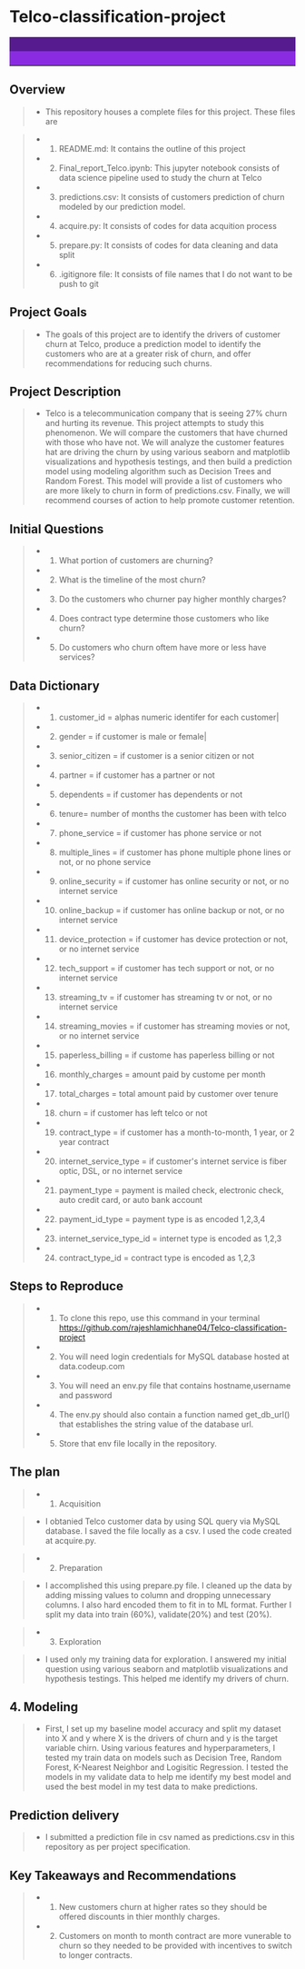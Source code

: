 # Telco-classification-project

<hr style="border-top: 50px groove blueviolet; margin-top: 1px; margin-bottom: 1px"></hr>

## Overview

> - This repository houses a complete files for this project. These files are

> - 1. README.md: It contains the outline of this project
> - 2. Final_report_Telco.ipynb: This jupyter notebook consists of data science pipeline used to study the churn at Telco
> - 3. predictions.csv: It consists of customers prediction of churn modeled by our prediction model.
> - 4. acquire.py: It consists of codes for data acquition process
> - 5. prepare.py: It consists of codes for data cleaning and data split
> - 6. .igitignore file: It consists of file names that I do not want to be push to git

## Project Goals

> - The goals of this project are to identify the drivers of customer churn at Telco, produce a prediction model to identify the customers who are at a greater risk of churn, and offer recommendations for reducing such churns.

## Project Description

> - Telco is a telecommunication company that is seeing 27% churn and hurting its revenue. This project attempts to study this phenomenon. We will compare the customers that have churned with those who have not. We will analyze the customer features hat are driving the churn by using various seaborn and matplotlib visualizations and hypothesis testings, and then build a prediction model using modeling algorithm such as Decision Trees and Random Forest. This model will provide a list of customers who are more likely to churn in form of predictions.csv. Finally, we will recommend courses of action to help promote customer retention.

## Initial Questions

> - 1. What portion of customers are churning?
> - 2. What is the timeline of the most churn?
> - 3. Do the customers who churner pay higher monthly charges?
> - 4. Does contract type determine those customers who like churn?
> - 5. Do customers who churn oftem have more or less have services?

## Data Dictionary

> - 1. customer_id = alphas numeric identifer for each customer|
> - 2. gender = if customer is male or female|
> - 3. senior_citizen = if customer is a senior citizen or not
> - 4. partner = if customer has a partner or not
> - 5. dependents = if customer has dependents or not
> - 6. tenure= number of months the customer has been with telco
> - 7. phone_service = if customer has phone service or not
> - 8. multiple_lines = if customer has phone multiple phone lines or not, or no phone service
> - 9. online_security = if customer has online security or not, or no internet service
> - 10. online_backup = if customer has online backup or not, or no internet service
> - 11. device_protection = if customer has device protection or not, or no internet service
> - 12. tech_support = if customer has tech support or not, or no internet service
> - 13. streaming_tv = if customer has streaming tv or not, or no internet service
> - 14. streaming_movies = if customer has streaming movies or not, or no internet service
> - 15. paperless_billing = if custome has paperless billing or not
> - 16. monthly_charges = amount paid by custome per month
> - 17. total_charges = total amount paid by customer over tenure
> - 18. churn = if customer has left telco or not
> - 19. contract_type = if customer has a month-to-month, 1 year, or 2 year contract
> - 20. internet_service_type = if customer's internet service is fiber optic, DSL, or no internet service
> - 21. payment_type = payment is mailed check, electronic check, auto credit card, or auto bank account
> - 22. payment_id_type = payment type is as encoded 1,2,3,4
> - 23. internet_service_type_id = internet type is encoded as 1,2,3
> - 24. contract_type_id = contract type is encoded as 1,2,3

## Steps to Reproduce

> - 1. To clone this repo, use this command in your terminal https://github.com/rajeshlamichhane04/Telco-classification-project
> - 2. You will need login credentials for MySQL database hosted at data.codeup.com
> - 3. You will need an env.py file that contains hostname,username and password
> - 4. The env.py should also contain a function named get_db_url() that establishes the string value of the database url.
> - 5. Store that env file locally in the repository.

## The plan

> - 1. Acquisition

> - I obtanied Telco customer data by using SQL query via MySQL database. I saved the file locally as a csv. I used the code created at acquire.py.

> - 2. Preparation

> - I accomplished this using prepare.py file. I cleaned up the data by adding missing values to column and dropping unnecessary columns. I also hard encoded them to fit in to ML format. Further I split my data into train (60%), validate(20%) and test (20%).

> - 3. Exploration

> - I used only my training data for exploration. I answered my initial question using various seaborn and matplotlib visualizations and hypothesis testings. This helped me identify my drivers of churn.

## 4. Modeling

> - First, I set up my baseline model accuracy and split my dataset into X and y where X is the drivers of churn and y is the target variable chirn. Using various features and hyperparameters, I tested my train data on models such as Decision Tree, Random Forest, K-Nearest Neighbor and Logisitic Regression. I tested the models in my validate data to help me identify my best model and used the best model in my test data to make predictions.

## Prediction delivery

> - I submitted a prediction file in csv named as predictions.csv in this repository as per project specification.

## Key Takeaways and Recommendations
> - 1. New customers churn at higher rates so they should be offered discounts in thier monthly charges.
> - 2. Customers on month to month contract are more vunerable to churn so they needed to be provided with incentives to switch to longer contracts.




